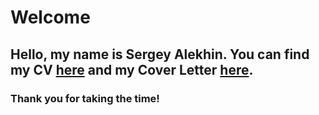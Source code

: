 # Welcome

## Hello, my name is **Sergey Alekhin**.  You can find my **CV** [here](./CV_Alokhin.md) and my **Cover Letter** [here](./Cover%20Letter%20Maker.md). 

### Thank you for taking the time!
